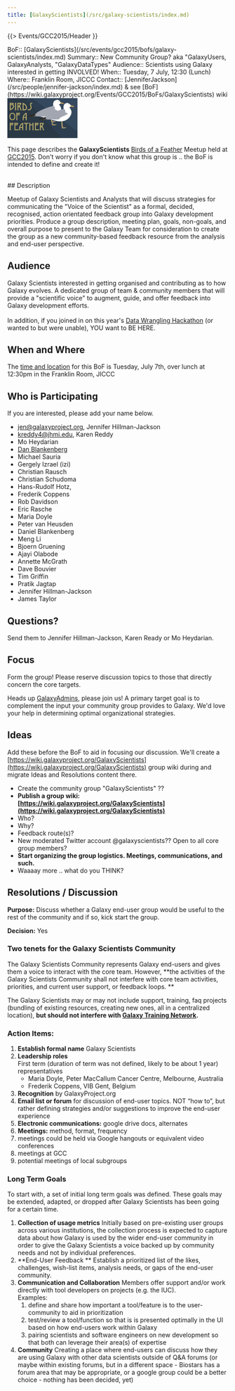 ```yaml
---
title: [GalaxyScientists](/src/galaxy-scientists/index.md)
---
```

{{> Events/GCC2015/Header }}




<div class='dictbox'>
 BoF:: [GalaxyScientists](/src/events/gcc2015/bofs/galaxy-scientists/index.md)
 Summary:: New Community Group? aka "GalaxyUsers, GalaxyAnalysts, "GalaxyDataTypes"
 Audience:: Scientists using Galaxy interested in getting INVOLVED!
 When:: Tuesday, 7 July, 12:30 (Lunch)
 Where:: Franklin Room, JICCC
 Contact:: [JenniferJackson](/src/people/jennifer-jackson/index.md) & see [BoF](https://wiki.galaxyproject.org/Events/GCC2015/BoFs/GalaxyScientists) wiki
</div>

<div class='left'><a href='/src/events/gcc2015/bofs/index.md'><img src="/src/images/logos/GCC2015BoFs300.png" alt="GCC2015 BoFs!" width="160" /></a></div>

This page describes the **GalaxyScientists** [Birds of a Feather](/src/events/gcc2015/bofs/index.md) Meetup held at [GCC2015](http://gcc2015.tsl.ac.uk/). Don't worry if you don't know what this group is .. the BoF is intended to define and create it! 

<br />
## Description

Meetup of Galaxy Scientists and Analysts that will discuss strategies for communicating the "Voice of the Scientist" as a formal, decided, recognised, action orientated feedback group into Galaxy development priorities. Produce a group description, meeting plan, goals, non-goals, and overall purpose to present to the Galaxy Team for consideration to create the group as a new community-based feedback resource from the analysis and end-user perspective.

## Audience

Galaxy Scientists interested in getting organised and contributing as to how Galaxy evolves. A dedicated group of team & community members that will provide a "scientific voice" to augment, guide, and offer feedback into Galaxy development efforts.
<br />
<br />
In addition, if you joined in on this year's [Data Wrangling Hackathon](http://gcc2015.tsl.ac.uk/data-hackathon/) (or wanted to but were unable), YOU want to BE HERE.

## When and Where

The [time and location](/src/events/gcc2015/bofs/index.md#bof-schedule) for this BoF is Tuesday, July 7th, over lunch at 12:30pm in the Franklin Room, JICCC


## Who is Participating

If you are interested, please add your name below.

* [jen@galaxyproject.org](mailto:jen@galaxyproject.org), Jennifer Hillman-Jackson
* [kreddy4@jhmi.edu](mailto:kreddy4@jhmi.edu), Karen Reddy
* Mo Heydarian
* [Dan Blankenberg](/src/people/dan/index.md)
* Michael Sauria
* Gergely Izrael (izi)
* Christian Rausch
* Christian Schudoma
* Hans-Rudolf Hotz, 
* Frederik Coppens
* Rob Davidson
* Eric Rasche
* Maria Doyle
* Peter van Heusden
* Daniel Blankenberg
* Meng Li
* Bjoern Gruening
* Ajayi Olabode 
* Annette McGrath
* Dave Bouvier
* Tim Griffin 
* Pratik Jagtap
* Jennifer Hillman-Jackson
* James Taylor

## Questions?

Send them to Jennifer Hillman-Jackson, Karen Ready or Mo Heydarian.  

## Focus

Form the group! Please reserve discussion topics to those that directly concern the core targets. 

Heads up [GalaxyAdmins](/src/GalaxyAdmins/index.md), please join us! A primary target goal is to complement the input your community group provides to Galaxy. We'd love your help in determining optimal organizational strategies.

## Ideas

Add these before the BoF to aid in focusing our discussion. We'll create a [https://wiki.galaxyproject.org/GalaxyScientists](https://wiki.galaxyproject.org/GalaxyScientists) group wiki during and migrate Ideas and Resolutions content there.
* Create the community group "GalaxyScientists" ??
* **Publish a group wiki: [https://wiki.galaxyproject.org/GalaxyScientists](https://wiki.galaxyproject.org/GalaxyScientists)**
* Who?
* Why?
* Feedback route(s)?
* New moderated Twitter account @galaxyscientists?? Open to all core group members?
* **Start organizing the group logistics. Meetings, communications, and such.**
* Waaaay more .. what do you THINK?

## Resolutions / Discussion

**Purpose:** Discuss whether a Galaxy end-user group would be useful to the rest of the community and if so, kick start the group.

**Decision:** Yes

### Two tenets for the Galaxy Scientists Community

The Galaxy Scientists Community represents Galaxy end-users and gives them a voice to interact with the core team. However, **the activities of the Galaxy Scientists Community shall not interfere with core team activities, priorities, and current user support, or feedback loops. **

The Galaxy Scientists may or may not include support, training, faq projects (bundling of existing resources, creating new ones, all in a centralized location), **but should not interfere with [Galaxy Training Network](/src/teach/gtn/index.md).**


### Action Items:

1. **Establish formal name**
    Galaxy Scientists
1. **Leadership roles**  
    First term (duration of term was not defined, likely to be about 1 year) representatives
    * Maria Doyle, Peter MacCallum Cancer Centre, Melbourne, Australia 
    * Frederik Coppens, VIB Gent, Belgium
1. **Recognition** by GalaxyProject.org
1. **Email list or forum** for discussion of end-user topics. NOT “how to”, but rather defining strategies and/or suggestions to improve the end-user experience
1. **Electronic communications:** google drive docs, alternates 
1. **Meetings:** method, format, frequency
  1. meetings could be held via Google hangouts or equivalent video conferences
  1. meetings at GCC
  1. potential meetings of local subgroups

### Long Term Goals

To start with, a set of initial long term goals was defined. These goals may be extended, adapted, or dropped after Galaxy Scientists has been going for a certain time.

1. **Collection of usage metrics**
    Initially based on pre-existing user groups across various institutions, the collection process is expected to capture data about how Galaxy is used by the wider end-user community in order to give the Galaxy Scientists a voice backed up by community needs and not by individual preferences.
1. **End-User Feedback **
    Establish a prioritized list of the likes, challenges, wish-list items, analysis needs, or gaps of the end-user community.
1. **Communication and Collaboration**
    Members offer support and/or work directly with tool developers on projects (e.g. the IUC). <br />
    Examples: 
    1. define and share how important a tool/feature is to the user-community to aid in prioritization
    1. test/review a tool/function so that is is presented optimally in the UI based on how end-users work within Galaxy
    1. pairing scientists and software engineers on new development so that both can leverage their area(s) of expertise
1. **Community**
    Creating a place where end-users can discuss how they are using Galaxy with other data scientists outside of Q&A forums (or maybe within existing forums, but in a different space - Biostars has a forum area that may be appropriate, or a google group could be a better choice - nothing has been decided, yet)

